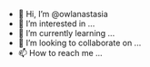 - 👋 Hi, I’m @owlanastasia
- 👀 I’m interested in ...
- 🌱 I’m currently learning ...
- 💞️ I’m looking to collaborate on ...
- 📫 How to reach me ...

<!---
owlanastasia/owlanastasia is a ✨ special ✨ repository because its `README.md` (this file) appears on your GitHub profile.
You can click the Preview link to take a look at your changes.
--->
